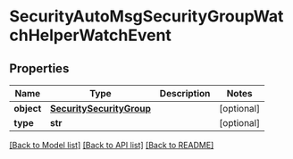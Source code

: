 # SecurityAutoMsgSecurityGroupWatchHelperWatchEvent

## Properties
Name | Type | Description | Notes
------------ | ------------- | ------------- | -------------
**object** | [**SecuritySecurityGroup**](SecuritySecurityGroup.md) |  | [optional] 
**type** | **str** |  | [optional] 

[[Back to Model list]](../README.md#documentation-for-models) [[Back to API list]](../README.md#documentation-for-api-endpoints) [[Back to README]](../README.md)


